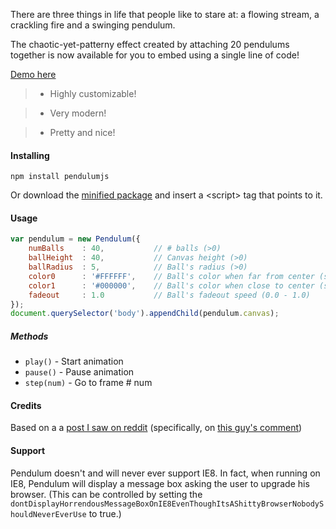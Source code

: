 There are three things in life that people like to stare at: a flowing stream, a crackling fire and a swinging pendulum.

The chaotic-yet-patterny effect created by attaching 20 pendulums together is now available for you to embed using a single line of code!

[Demo here](//dutzi.github.io/pendulum)

> * Highly customizable!

> * Very modern!

> * Pretty and nice!

#### Installing

```
npm install pendulumjs
```

Or download the [minified package](https://github.com/dutzi/pendulum/blob/master/dist/pendulum.min.js) and insert a &lt;script&gt; tag that points to it.

#### Usage

```javascript
var pendulum = new Pendulum({
    numBalls    : 40,           // # balls (>0)
    ballHeight  : 40,           // Canvas height (>0)
    ballRadius  : 5,            // Ball's radius (>0)
    color0      : '#FFFFFF',    // Ball's color when far from center (string)
    color1      : '#000000',    // Ball's color when close to center (string)
    fadeout     : 1.0           // Ball's fadeout speed (0.0 - 1.0)
});
document.querySelector('body').appendChild(pendulum.canvas);
```

##### Methods

* `play()` - Start animation
* `pause()` - Pause animation
* `step(num)` - Go to frame # num

#### Credits

Based on a a [post I saw on reddit](http://www.reddit.com/r/gifs/comments/2on8si/connecting_to_server_so_mesmerizing/) (specifically, on [this guy's comment](http://www.reddit.com/r/gifs/comments/2on8si/connecting_to_server_so_mesmerizing/cmow0sz))

#### Support

Pendulum doesn't and will never ever support IE8. In fact, when running on IE8, Pendulum will display a message box asking the user to upgrade his browser. (This can be controlled by setting the `dontDisplayHorrendousMessageBoxOnIE8EvenThoughItsAShittyBrowserNobodyShouldNeverEverUse` to true.)
